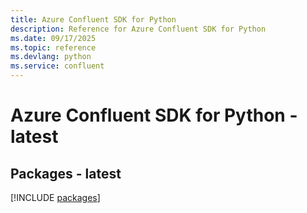 ```yaml
---
title: Azure Confluent SDK for Python
description: Reference for Azure Confluent SDK for Python
ms.date: 09/17/2025
ms.topic: reference
ms.devlang: python
ms.service: confluent
---
```

# Azure Confluent SDK for Python - latest
## Packages - latest
[!INCLUDE [packages](confluent-index.md)]